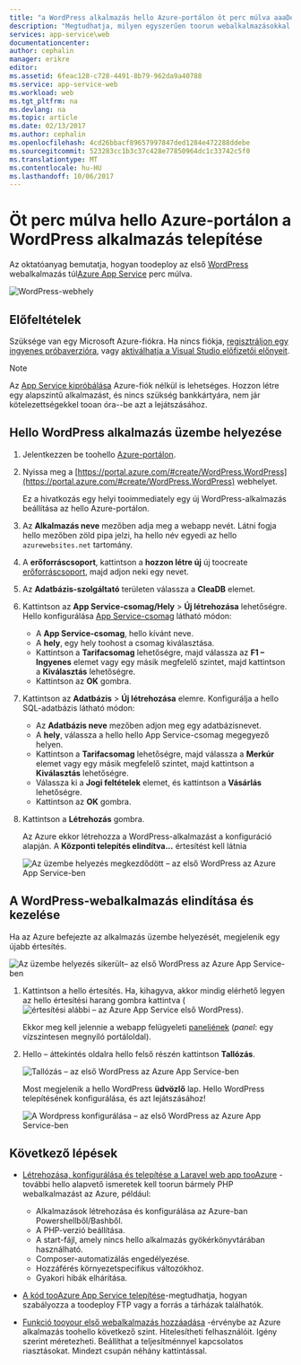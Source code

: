 ```yaml
---
title: "a WordPress alkalmazás hello Azure-portálon öt perc múlva aaaDeploy |} Microsoft Docs"
description: "Megtudhatja, milyen egyszerűen toorun webalkalmazásokkal az App Service-ben a WordPress alkalmazás telepítésével. Az eredmények azonnal láthatók."
services: app-service\web
documentationcenter: 
author: cephalin
manager: erikre
editor: 
ms.assetid: 6feac128-c728-4491-8b79-962da9a40788
ms.service: app-service-web
ms.workload: web
ms.tgt_pltfrm: na
ms.devlang: na
ms.topic: article
ms.date: 02/13/2017
ms.author: cephalin
ms.openlocfilehash: 4cd26bbacf89657997847ded1284e472288ddebe
ms.sourcegitcommit: 523283cc1b3c37c428e77850964dc1c33742c5f0
ms.translationtype: MT
ms.contentlocale: hu-HU
ms.lasthandoff: 10/06/2017
---
```

# <a name="deploy-a-wordpress-app-in-hello-azure-portal-in-five-minutes"></a>Öt perc múlva hello Azure-portálon a WordPress alkalmazás telepítése

Az oktatóanyag bemutatja, hogyan toodeploy az első [WordPress](https://wordpress.org/) webalkalmazás túl[Azure App Service](../app-service/app-service-value-prop-what-is.md) perc múlva.

![WordPress-webhely](./media/app-service-web-get-started-php-portal/wpdashboard.png)

## <a name="prerequisites"></a>Előfeltételek
Szüksége van egy Microsoft Azure-fiókra. Ha nincs fiókja, [regisztráljon egy ingyenes próbaverzióra](https://azure.microsoft.com/pricing/free-trial/?WT.mc_id=A261C142F), vagy [aktiválhatja a Visual Studio előfizetői előnyeit](https://azure.microsoft.com/pricing/member-offers/msdn-benefits-details/?WT.mc_id=A261C142F).

> [!NOTE]
> Az [App Service kipróbálása](https://azure.microsoft.com/try/app-service/) Azure-fiók nélkül is lehetséges. Hozzon létre egy alapszintű alkalmazást, és nincs szükség bankkártyára, nem jár kötelezettségekkel tooan óra--be azt a lejátszásához.
> 
> 

## <a name="deploy-hello-wordpress-app"></a>Hello WordPress alkalmazás üzembe helyezése
1. Jelentkezzen be toohello [Azure-portálon](https://portal.azure.com).

2. Nyissa meg a [https://portal.azure.com/#create/WordPress.WordPress](https://portal.azure.com/#create/WordPress.WordPress) webhelyet.

    Ez a hivatkozás egy helyi tooimmediately egy új WordPress-alkalmazás beállítása az hello Azure-portálon.

3. Az **Alkalmazás neve** mezőben adja meg a webapp nevét. Látni fogja hello mezőben zöld pipa jelzi, ha hello név egyedi az hello `azurewebsites.net` tartomány.
   
5. A **erőforráscsoport**, kattintson a **hozzon létre új** új toocreate [erőforráscsoport](../azure-resource-manager/resource-group-overview.md), majd adjon neki egy nevet.

6. Az **Adatbázis-szolgáltató** területen válassza a **CleaDB** elemet.

7. Kattintson az **App Service-csomag/Hely** > **Új létrehozása** lehetőségre. Hello konfigurálása [App Service-csomag](../app-service/azure-web-sites-web-hosting-plans-in-depth-overview.md) látható módon:

    - A **App Service-csomag**, hello kívánt neve.
    - A **hely**, egy hely toohost a csomag kiválasztása.
    - Kattintson a **Tarifacsomag** lehetőségre, majd válassza az **F1 – Ingyenes** elemet vagy egy másik megfelelő szintet, majd kattintson a **Kiválasztás** lehetőségre.
    - Kattintson az **OK** gombra.

8. Kattintson az **Adatbázis** > **Új létrehozása** elemre. Konfigurálja a hello SQL-adatbázis látható módon:

    - Az **Adatbázis neve** mezőben adjon meg egy adatbázisnevet. 
    - A **hely**, válassza a hello hello App Service-csomag megegyező helyen.
    - Kattintson a **Tarifacsomag** lehetőségre, majd válassza a **Merkúr** elemet vagy egy másik megfelelő szintet, majd kattintson a **Kiválasztás** lehetőségre.
    - Válassza ki a **Jogi feltételek** elemet, és kattintson a **Vásárlás** lehetőségre.
    - Kattintson az **OK** gombra.

9. Kattintson a **Létrehozás** gombra.

    Az Azure ekkor létrehozza a WordPress-alkalmazást a konfiguráció alapján. A **Központi telepítés elindítva...** értesítést kell látnia

    ![Az üzembe helyezés megkezdődött – az első WordPress az Azure App Service-ben](./media/app-service-web-get-started-php-portal/deployment-started.png)
   
## <a name="launch-and-manage-your-wordpress-web-app"></a>A WordPress-webalkalmazás elindítása és kezelése

Ha az Azure befejezte az alkalmazás üzembe helyezését, megjelenik egy újabb értesítés.

![Az üzembe helyezés sikerült– az első WordPress az Azure App Service-ben](./media/app-service-web-get-started-php-portal/deployment-succeeded.png)

1. Kattintson a hello értesítés. Ha, kihagyva, akkor mindig elérhető legyen az hello értesítési harang gombra kattintva (![értesítési alábbi – az Azure App Service első WordPress](./media/app-service-web-get-started-dotnet-portal/notification.png)).

    Ekkor meg kell jelennie a webapp felügyeleti [paneljének](../azure-resource-manager/resource-group-portal.md#manage-resources) (*panel*: egy vízszintesen megnyíló portáloldal).

3. Hello – áttekintés oldalra hello felső részén kattintson **Tallózás**.
   
    ![Tallózás – az első WordPress az Azure App Service-ben](./media/app-service-web-get-started-php-portal/browse.png)

    Most megjelenik a hello WordPress **üdvözlő** lap. Hello WordPress telepítésének konfigurálása, és azt lejátszásához!

    ![A Wordpress konfigurálása – az első WordPress az Azure App Service-ben](./media/app-service-web-get-started-php-portal/wordpress-config.png)
    
## <a name="next-steps"></a>Következő lépések
* [Létrehozása, konfigurálása és telepítése a Laravel web app tooAzure](app-service-web-php-get-started.md) -további hello alapvető ismeretek kell toorun bármely PHP webalkalmazást az Azure, például:

    * Alkalmazások létrehozása és konfigurálása az Azure-ban Powershellből/Bashből.
    * A PHP-verzió beállítása.
    * A start-fájl, amely nincs hello alkalmazás gyökérkönyvtárában használható.
    * Composer-automatizálás engedélyezése.
    * Hozzáférés környezetspecifikus változókhoz.
    * Gyakori hibák elhárítása.

* [A kód tooAzure App Service telepítése](web-sites-deploy.md)-megtudhatja, hogyan szabályozza a toodeploy FTP vagy a forrás a tárházak találhatók.
* [Funkció tooyour első webalkalmazás hozzáadása](app-service-web-get-started-2.md) -érvénybe az Azure alkalmazás toohello következő szint. Hitelesítheti felhasználóit. Igény szerint méretezheti. Beállíthat a teljesítménnyel kapcsolatos riasztásokat. Mindezt csupán néhány kattintással.
